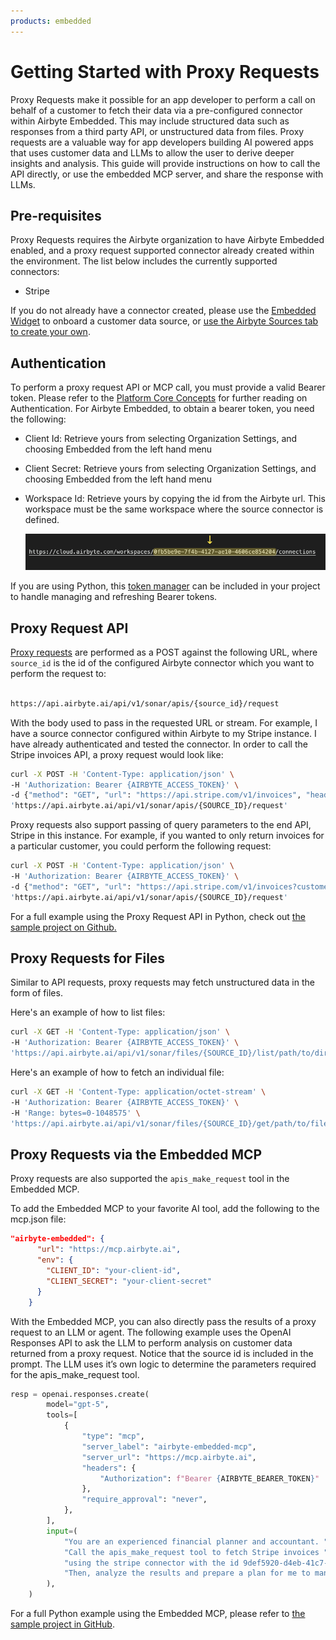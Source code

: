 ```yaml
---
products: embedded
---
```


# Getting Started with Proxy Requests

Proxy Requests make it possible for an app developer to perform a call on behalf of a customer to fetch their data via a pre-configured connector within Airbyte Embedded. This may include structured data such as responses from a third party API, or unstructured data from files. Proxy requests are a valuable way for app developers building AI powered apps that uses customer data and LLMs to allow the user to derive deeper insights and analysis. This guide will provide instructions on how to call the API directly, or use the embedded MCP server, and share the response with LLMs. 

## Pre-requisites

Proxy Requests requires the Airbyte organization to have Airbyte Embedded enabled, and  a proxy request supported connector already created within the environment. The list below includes the currently supported connectors:

- Stripe

If you do not already have a connector created, please use the [Embedded Widget](https://docs.airbyte.com/developer-tools/embedded/widget/prerequisites-setup) to onboard a customer data source, or [use the Airbyte Sources tab to create your own](https://docs.airbyte.com/platform/using-airbyte/getting-started/add-a-source). 

## Authentication

To perform a proxy request API or MCP call, you must provide a valid Bearer token. Please refer to the [Platform Core Concepts](https://docs.airbyte.com/platform/connector-development/connector-builder-ui/authentication#bearer-token) for further reading on Authentication. For Airbyte Embedded, to obtain a bearer token, you need the following:

- Client Id: Retrieve yours from selecting Organization Settings, and choosing Embedded from the left hand menu
- Client Secret: Retrieve yours from selecting Organization Settings, and choosing Embedded from the left hand menu
- Workspace Id: Retrieve yours by copying the id from the Airbyte url. This workspace must be the same workspace where the source connector is defined.
    
    ![Workspace ID.](./assets/workspaceid.png)
    

If you are using Python, this [token manager](https://github.com/quintonwall/airbyte-token-manager) can be included in your project to handle managing and refreshing Bearer tokens.

## Proxy Request API

[Proxy requests](https://api.airbyte.ai/api/v1/docs#tag/Embedded/operation/get_embedded_scoped_token_info) are performed as a POST against the following URL, where `source_id` is the id of the configured Airbyte connector which you want to perform the request to:

```bash

https://api.airbyte.ai/api/v1/sonar/apis/{source_id}/request
```

With the body used to pass in the requested URL or stream. For example, I have a source connector configured within Airbyte to my Stripe instance. I have already authenticated and tested the connector. In order to call the Stripe invoices API, a proxy request would look like:

```bash
curl -X POST -H 'Content-Type: application/json' \
-H 'Authorization: Bearer {AIRBYTE_ACCESS_TOKEN}' \
-d {"method": "GET", "url": "https://api.stripe.com/v1/invoices", "headers": {"additional_header_key": "value"}}' \
'https://api.airbyte.ai/api/v1/sonar/apis/{SOURCE_ID}/request'
```

Proxy requests also support passing of query parameters to the end API, Stripe in this instance. For example, if you wanted to only return invoices for a particular customer, you could perform the following request:

```bash
curl -X POST -H 'Content-Type: application/json' \
-H 'Authorization: Bearer {AIRBYTE_ACCESS_TOKEN}' \
-d {"method": "GET", "url": "https://api.stripe.com/v1/invoices?customer=cus_ABC123456789", "headers": {"additional_header_key": "value"}}' \
'https://api.airbyte.ai/api/v1/sonar/apis/{SOURCE_ID}/request'
```

For a full example using the Proxy Request API in Python, check out [the sample project on Github.](https://github.com/quintonwall/airbyte-proxy-requests/tree/main) 


## Proxy Requests for Files
Similar to API requests, proxy requests may fetch unstructured data in the form of files.

Here's an example of how to list files:
```bash
curl -X GET -H 'Content-Type: application/json' \
-H 'Authorization: Bearer {AIRBYTE_ACCESS_TOKEN}' \
'https://api.airbyte.ai/api/v1/sonar/files/{SOURCE_ID}/list/path/to/directory/or/file/prefix'
```

Here's an example of how to fetch an individual file:
```bash
curl -X GET -H 'Content-Type: application/octet-stream' \
-H 'Authorization: Bearer {AIRBYTE_ACCESS_TOKEN}' \
-H 'Range: bytes=0-1048575' \
'https://api.airbyte.ai/api/v1/sonar/files/{SOURCE_ID}/get/path/to/file'
```

## Proxy Requests via the Embedded MCP

Proxy requests are also supported the `apis_make_request` tool in the Embedded MCP.

To add the Embedded MCP to your favorite AI tool, add the following to the mcp.json file:

```json
"airbyte-embedded": {
      "url": "https://mcp.airbyte.ai",
      "env": {
        "CLIENT_ID": "your-client-id",
        "CLIENT_SECRET": "your-client-secret"
      }
    }
```

With the Embedded MCP, you can also directly pass the results of a proxy request to an LLM or agent. The following example uses the OpenAI Responses API to ask the LLM to perform analysis on customer data returned from a proxy request. Notice that the source id is included in the prompt. The LLM uses it’s own logic to determine the parameters required for the apis_make_request tool.

```python
resp = openai.responses.create(
        model="gpt-5",
        tools=[
            {
                "type": "mcp",
                "server_label": "airbyte-embedded-mcp",
                "server_url": "https://mcp.airbyte.ai",
                "headers": {
                    "Authorization": f"Bearer {AIRBYTE_BEARER_TOKEN}"
                },
                "require_approval": "never",
            },
        ],
        input=(
            "You are an experienced financial planner and accountant. "
            "Call the apis_make_request tool to fetch Stripe invoices "
            "using the stripe connector with the id 9def5920-d4eb-41c7-aacd-0369800e4817 "
            "Then, analyze the results and prepare a plan for me to manage my invoices."
        ),
    )

```

For a full Python example using the Embedded MCP, please refer to [the sample project in GitHub](https://github.com/quintonwall/airbyte-embedded-mcp-example/tree/main).
